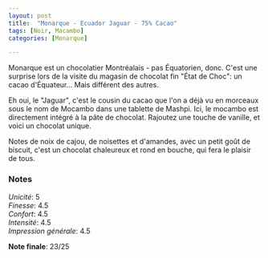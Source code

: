 ```yaml
---
layout: post
title:  "Monarque - Ecuador Jaguar - 75% Cacao"
tags: [Noir, Macambo] 
categories: [Monarque]

---
```


Monarque est un chocolatier Montréalais - pas Équatorien, donc. C'est une surprise lors de la visite du magasin de chocolat fin "État de Choc": un cacao d'Équateur... Mais différent des autres.

Eh oui, le "Jaguar", c'est le cousin du cacao que l'on a déjà vu en morceaux sous le nom de Mocambo dans une tablette de Mashpi. Ici, le mocambo est directement intégré à la pâte de chocolat. Rajoutez une touche de vanille, et voici un chocolat unique.

Notes de noix de cajou, de noisettes et d'amandes, avec un petit goût de biscuit, c'est un chocolat chaleureux et rond en bouche, qui fera le plaisir de tous.

### Notes

_Unicité_: 5  
_Finesse_: 4.5  
_Confort_: 4.5  
_Intensité_: 4.5  
_Impression générale_: 4.5

**Note finale**: 23/25